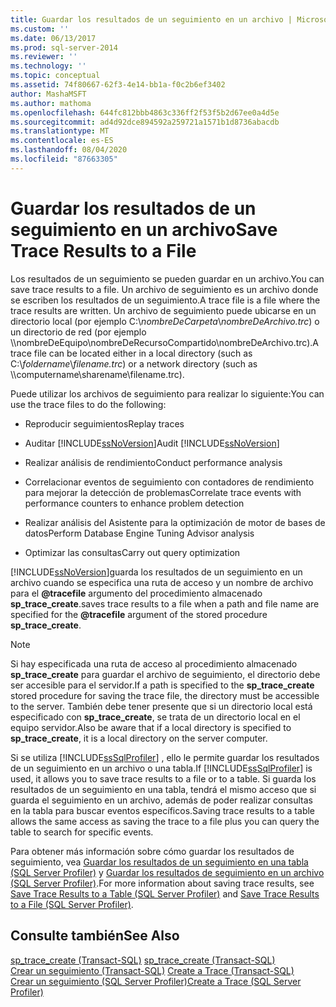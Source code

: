```yaml
---
title: Guardar los resultados de un seguimiento en un archivo | Microsoft Docs
ms.custom: ''
ms.date: 06/13/2017
ms.prod: sql-server-2014
ms.reviewer: ''
ms.technology: ''
ms.topic: conceptual
ms.assetid: 74f80667-62f3-4e14-bb1a-f0c2b6ef3402
author: MashaMSFT
ms.author: mathoma
ms.openlocfilehash: 644fc812bbb4863c336ff2f53f5b2d67ee0a4d5e
ms.sourcegitcommit: ad4d92dce894592a259721a1571b1d8736abacdb
ms.translationtype: MT
ms.contentlocale: es-ES
ms.lasthandoff: 08/04/2020
ms.locfileid: "87663305"
---
```

# <a name="save-trace-results-to-a-file"></a><span data-ttu-id="a705b-102">Guardar los resultados de un seguimiento en un archivo</span><span class="sxs-lookup"><span data-stu-id="a705b-102">Save Trace Results to a File</span></span>
  <span data-ttu-id="a705b-103">Los resultados de un seguimiento se pueden guardar en un archivo.</span><span class="sxs-lookup"><span data-stu-id="a705b-103">You can save trace results to a file.</span></span> <span data-ttu-id="a705b-104">Un archivo de seguimiento es un archivo donde se escriben los resultados de un seguimiento.</span><span class="sxs-lookup"><span data-stu-id="a705b-104">A trace file is a file where the trace results are written.</span></span> <span data-ttu-id="a705b-105">Un archivo de seguimiento puede ubicarse en un directorio local (por ejemplo C:\\*nombreDeCarpeta*\\*nombreDeArchivo.trc*) o un directorio de red (por ejemplo \\\nombreDeEquipo\nombreDeRecursoCompartido\nombreDeArchivo.trc).</span><span class="sxs-lookup"><span data-stu-id="a705b-105">A trace file can be located either in a local directory (such as C:\\*foldername*\\*filename.trc*) or a network directory (such as \\\computername\sharename\filename.trc).</span></span>  
  
 <span data-ttu-id="a705b-106">Puede utilizar los archivos de seguimiento para realizar lo siguiente:</span><span class="sxs-lookup"><span data-stu-id="a705b-106">You can use the trace files to do the following:</span></span>  
  
-   <span data-ttu-id="a705b-107">Reproducir seguimientos</span><span class="sxs-lookup"><span data-stu-id="a705b-107">Replay traces</span></span>  
  
-   <span data-ttu-id="a705b-108">Auditar [!INCLUDE[ssNoVersion](../../includes/ssnoversion-md.md)]</span><span class="sxs-lookup"><span data-stu-id="a705b-108">Audit [!INCLUDE[ssNoVersion](../../includes/ssnoversion-md.md)]</span></span>  
  
-   <span data-ttu-id="a705b-109">Realizar análisis de rendimiento</span><span class="sxs-lookup"><span data-stu-id="a705b-109">Conduct performance analysis</span></span>  
  
-   <span data-ttu-id="a705b-110">Correlacionar eventos de seguimiento con contadores de rendimiento para mejorar la detección de problemas</span><span class="sxs-lookup"><span data-stu-id="a705b-110">Correlate trace events with performance counters to enhance problem detection</span></span>  
  
-   <span data-ttu-id="a705b-111">Realizar análisis del Asistente para la optimización de motor de bases de datos</span><span class="sxs-lookup"><span data-stu-id="a705b-111">Perform Database Engine Tuning Advisor analysis</span></span>  
  
-   <span data-ttu-id="a705b-112">Optimizar las consultas</span><span class="sxs-lookup"><span data-stu-id="a705b-112">Carry out query optimization</span></span>  
  
 [!INCLUDE[ssNoVersion](../../includes/ssnoversion-md.md)]<span data-ttu-id="a705b-113">guarda los resultados de un seguimiento en un archivo cuando se especifica una ruta de acceso y un nombre de archivo para el **@tracefile** argumento del procedimiento almacenado **sp_trace_create**.</span><span class="sxs-lookup"><span data-stu-id="a705b-113">saves trace results to a file when a path and file name are specified for the **@tracefile** argument of the stored procedure **sp_trace_create**.</span></span>  
  
> [!NOTE]  
>  <span data-ttu-id="a705b-114">Si hay especificada una ruta de acceso al procedimiento almacenado **sp_trace_create** para guardar el archivo de seguimiento, el directorio debe ser accesible para el servidor.</span><span class="sxs-lookup"><span data-stu-id="a705b-114">If a path is specified to the **sp_trace_create** stored procedure for saving the trace file, the directory must be accessible to the server.</span></span> <span data-ttu-id="a705b-115">También debe tener presente que si un directorio local está especificado con **sp_trace_create**, se trata de un directorio local en el equipo servidor.</span><span class="sxs-lookup"><span data-stu-id="a705b-115">Also be aware that if a local directory is specified to **sp_trace_create**, it is a local directory on the server computer.</span></span>  
  
 <span data-ttu-id="a705b-116">Si se utiliza [!INCLUDE[ssSqlProfiler](../../includes/sssqlprofiler-md.md)] , ello le permite guardar los resultados de un seguimiento en un archivo o una tabla.</span><span class="sxs-lookup"><span data-stu-id="a705b-116">If [!INCLUDE[ssSqlProfiler](../../includes/sssqlprofiler-md.md)] is used, it allows you to save trace results to a file or to a table.</span></span> <span data-ttu-id="a705b-117">Si guarda los resultados de un seguimiento en una tabla, tendrá el mismo acceso que si guarda el seguimiento en un archivo, además de poder realizar consultas en la tabla para buscar eventos específicos.</span><span class="sxs-lookup"><span data-stu-id="a705b-117">Saving trace results to a table allows the same access as saving the trace to a file plus you can query the table to search for specific events.</span></span>  
  
 <span data-ttu-id="a705b-118">Para obtener más información sobre cómo guardar los resultados de seguimiento, vea [Guardar los resultados de un seguimiento en una tabla &#40;SQL Server Profiler&#41;](../../tools/sql-server-profiler/save-trace-results-to-a-table-sql-server-profiler.md) y [Guardar los resultados de seguimiento en un archivo &#40;SQL Server Profiler&#41;](../../tools/sql-server-profiler/save-trace-results-to-a-file-sql-server-profiler.md).</span><span class="sxs-lookup"><span data-stu-id="a705b-118">For more information about saving trace results, see [Save Trace Results to a Table &#40;SQL Server Profiler&#41;](../../tools/sql-server-profiler/save-trace-results-to-a-table-sql-server-profiler.md) and [Save Trace Results to a File &#40;SQL Server Profiler&#41;](../../tools/sql-server-profiler/save-trace-results-to-a-file-sql-server-profiler.md).</span></span>  
  
## <a name="see-also"></a><span data-ttu-id="a705b-119">Consulte también</span><span class="sxs-lookup"><span data-stu-id="a705b-119">See Also</span></span>  
 <span data-ttu-id="a705b-120">[sp_trace_create &#40;Transact-SQL&#41;](/sql/relational-databases/system-stored-procedures/sp-trace-create-transact-sql) </span><span class="sxs-lookup"><span data-stu-id="a705b-120">[sp_trace_create &#40;Transact-SQL&#41;](/sql/relational-databases/system-stored-procedures/sp-trace-create-transact-sql) </span></span>  
 <span data-ttu-id="a705b-121">[Crear un seguimiento &#40;Transact-SQL&#41;](../sql-trace/create-a-trace-transact-sql.md) </span><span class="sxs-lookup"><span data-stu-id="a705b-121">[Create a Trace &#40;Transact-SQL&#41;](../sql-trace/create-a-trace-transact-sql.md) </span></span>  
 [<span data-ttu-id="a705b-122">Crear un seguimiento &#40;SQL Server Profiler&#41;</span><span class="sxs-lookup"><span data-stu-id="a705b-122">Create a Trace &#40;SQL Server Profiler&#41;</span></span>](../../tools/sql-server-profiler/create-a-trace-sql-server-profiler.md)  
  
  
